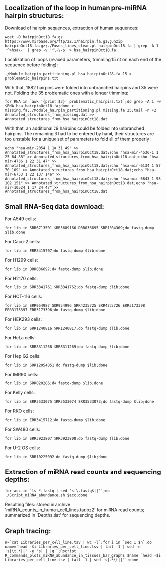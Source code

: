 ## Localization of the loop in human pre-miRNA hairpin structures: ##

Download of hairpin sequences, extraction of human sequences:

``wget -O hairpinOct18.fa.gz https://www.mirbase.org/ftp/22.1/hairpin.fa.gz;gunzip hairpinOct18.fa.gz;./Fuses_lines_clean.pl hairpinOct18.fa | grep -A 1 '^>hsa\-' | grep -v '^\-\-$' > hsa_hairpinOct18.fa``

Localization of loops (relaxed parameters, trimming 15 nt on each end of the sequence before folding):

``./Module_hairpin_partitioning.pl hsa_hairpinOct18.fa 15 > problematic_hairpins.txt``

With that, 1882 hairpins were folded into unbranched hairpins and 35 were not. Folding the 35 problematic ones with a longer trimming:

``for RNA in `awk '{print $3}' problematic_hairpins.txt`;do grep -A 1 -w $RNA hsa_hairpinOct18.fa;done > missing.fa;./Module_hairpin_partitioning.pl missing.fa 25;tail -n +2 Annotated_structures_from_missing.dat >> Annotated_structures_from_hsa_hairpinOct18.dat``

With that, an additional 29 hairpins could be folded into unbranched hairpins. The remaining 6 had to be entered by hand, their structures are too unstable for a unique set of parameters to fold all of them properly :

``echo "hsa-mir-2054 1 18 31 49" >> Annotated_structures_from_hsa_hairpinOct18.dat;echo "hsa-mir-4536-1 1 25 64 88" >> Annotated_structures_from_hsa_hairpinOct18.dat;echo "hsa-mir-4736 1 22 31 47" >> Annotated_structures_from_hsa_hairpinOct18.dat;echo "hsa-mir-6134 1 57 70 109" >> Annotated_structures_from_hsa_hairpinOct18.dat;echo "hsa-mir-6753 1 22 137 146" >> Annotated_structures_from_hsa_hairpinOct18.dat;echo "hsa-mir-6843 1 98 102 151" >> Annotated_structures_from_hsa_hairpinOct18.dat;echo "hsa-mir-10524 1 17 24 47" >> Annotated_structures_from_hsa_hairpinOct18.dat``

## Small RNA-Seq data download: ##

For A549 cells:

``for lib in SRR6713501 SRR5689166 DRR036695 SRR1304309;do fastq-dump $lib;done``

For Caco-2 cells:

``for lib in ERR3415707;do fastq-dump $lib;done``

For H1299 cells:

``for lib in DRR036697;do fastq-dump $lib;done``

For H2170 cells:

``for lib in SRR3341761 SRR3341762;do fastq-dump $lib;done``

For HCT-116 cells:

``for lib in SRR954987 SRR954996 SRR4235725 SRR4235726 ERR3173398 ERR3173397 ERR3173396;do fastq-dump $lib;done``

For HEK293 cells:

``for lib in SRR1240816 SRR1240817;do fastq-dump $lib;done``

For HeLa cells:

``for lib in SRR8311268 SRR8311269;do fastq-dump $lib;done``

For Hep G2 cells:

``for lib in SRR12054851;do fastq-dump $lib;done``

For IMR90 cells:

``for lib in SRR020286;do fastq-dump $lib;done``

For Kelly cells:

``for lib in SRR3533075 SRR3533074 SRR3533073;do fastq-dump $lib;done``

For RKO cells:

``for lib in ERR3415712;do fastq-dump $lib;done``

For SW480 cells:

``for lib in SRR3923807 SRR3923808;do fastq-dump $lib;done``

For U-2 OS cells:

``for lib in SRR10225092;do fastq-dump $lib;done``


## Extraction of miRNA read counts and sequencing depths: ##

``for acc in `ls *.fastq | sed 's|\.fastq$||'`;do ./Script_miRNA_abundance.sh $acc;done``

Resulting files: stored in archive 'miRNA_counts_in_human_cell_lines.tar.bz2' for miRNA read counts; summarized in 'Depths.dat' for sequencing depths.

## Graph tracing: ##

``n=`cat Libraries_per_cell_line.tsv | wc -l`;for i in `seq 1 $n`;do name=`head -$i Libraries_per_cell_line.tsv | tail -1 | sed -e 's|\t.*||' -e 's| |_|g'`;Rscript R_commands_plots_miRNA_abundance_in_tissues_bar_graphs $name `head -$i Libraries_per_cell_line.tsv | tail -1 | sed 's|.*\t||'`;done``
